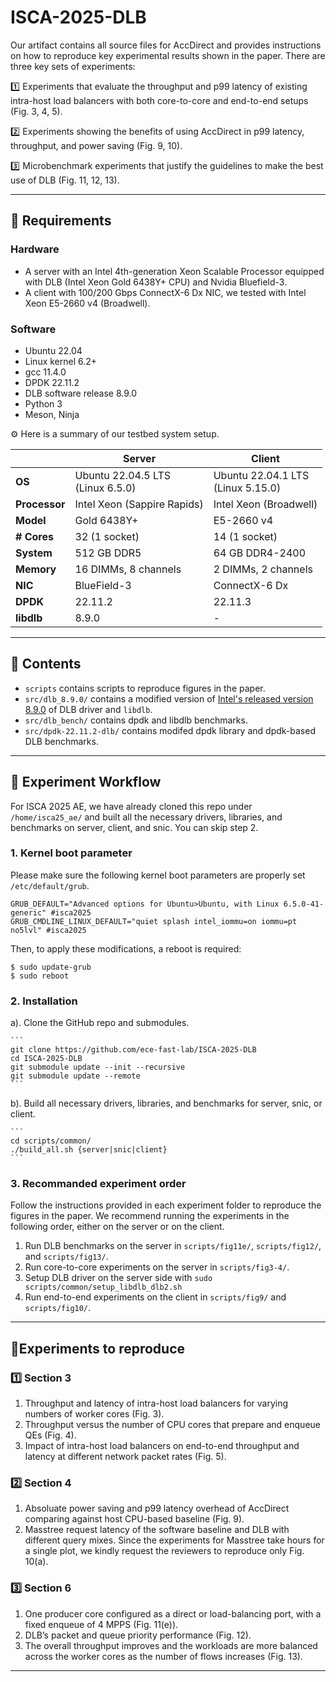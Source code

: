 # ISCA-2025-DLB

Our artifact contains all source files for AccDirect and provides instructions on how to reproduce key experimental results shown in the paper. There are three key sets of experiments: 

1️⃣ Experiments that evaluate the throughput and p99 latency of existing intra-host load balancers with both core-to-core and end-to-end setups (Fig. 3, 4, 5).

2️⃣ Experiments showing the benefits of using AccDirect in p99 latency, throughput, and power saving (Fig. 9, 10).

3️⃣ Microbenchmark experiments that justify the guidelines to make the best use of DLB (Fig. 11, 12, 13).

---

## 🔩 Requirements

### Hardware
- A server with an Intel 4th-generation Xeon Scalable Processor equipped with DLB (Intel Xeon Gold 6438Y+ CPU) and Nvidia Bluefield-3.
- A client with 100/200 Gbps ConnectX-6 Dx NIC, we tested with Intel Xeon E5-2660 v4 (Broadwell).


### Software
- Ubuntu 22.04
- Linux kernel 6.2+
- gcc 11.4.0
- DPDK 22.11.2
- DLB software release 8.9.0
- Python 3
- Meson, Ninja


⚙ Here is a summary of our testbed system setup.

|                    | **Server**                                    | **Client**                                  |
|--------------------|-----------------------------------------------|---------------------------------------------|
| **OS**           | Ubuntu 22.04.5 LTS<br>(Linux 6.5.0)              | Ubuntu 22.04.1 LTS<br>(Linux 5.15.0)            |
| **Processor**    | Intel Xeon (Sappire Rapids)                    | Intel Xeon (Broadwell)                         |
| **Model**        | Gold 6438Y+                                    | E5-2660 v4                                   |
| **# Cores**      | 32 (1 socket)                                  | 14 (1 socket)                                 |
| **System**       | 512 GB DDR5                                    | 64 GB DDR4-2400                              |
| **Memory**       | 16 DIMMs, 8 channels                           | 2 DIMMs, 2 channels                          |
| **NIC**          | BlueField-3                                    | ConnectX-6 Dx                                |
| **DPDK**         | 22.11.2                                        | 22.11.3                                |
| **libdlb**       | 8.9.0                                          | -                                |

---

## 📖 Contents
- `scripts` contains scripts to reproduce figures in the paper.
- `src/dlb_8.9.0/` contains a modified version of [Intel's released version 8.9.0](https://www.intel.com/content/www/us/en/download/686372/823245/intel-dynamic-load-balancer.html) of DLB driver and `libdlb`.
- `src/dlb_bench/` contains dpdk and libdlb benchmarks.
- `src/dpdk-22.11.2-dlb/` contains modifed dpdk library and dpdk-based DLB benchmarks.

---

## 🚀 Experiment Workflow
For ISCA 2025 AE, we have already cloned this repo under `/home/isca25_ae/` and built all the necessary drivers, libraries, and benchmarks on server, client, and snic. You can skip step 2.

### 1. Kernel boot parameter
Please make sure the following kernel boot parameters are properly set `/etc/default/grub`. 
```
GRUB_DEFAULT="Advanced options for Ubuntu>Ubuntu, with Linux 6.5.0-41-generic" #isca2025
GRUB_CMDLINE_LINUX_DEFAULT="quiet splash intel_iommu=on iommu=pt no5lvl" #isca2025
```

Then, to apply these modifications, a reboot is required:
```
$ sudo update-grub
$ sudo reboot
```

### 2. Installation
a). Clone the GitHub repo and submodules.

    ```
    git clone https://github.com/ece-fast-lab/ISCA-2025-DLB
    cd ISCA-2025-DLB
    git submodule update --init --recursive
    git submodule update --remote
    ```

b). Build all necessary drivers, libraries, and benchmarks for server, snic, or client.

    ```
    cd scripts/common/
    ./build_all.sh {server|snic|client}
    ```


### 3. Recommanded experiment order
Follow the instructions provided in each experiment folder to reproduce the figures in the paper. We recommend running the experiments in the following order, either on the server or on the client.
1. Run DLB benchmarks on the server in `scripts/fig11e/`, `scripts/fig12/`, and `scripts/fig13/`.
2. Run core-to-core experiments on the server in `scripts/fig3-4/`.
3. Setup DLB driver on the server side with `sudo scripts/common/setup_libdlb_dlb2.sh`
4. Run end-to-end experiments on the client in `scripts/fig9/` and `scripts/fig10/`.


---


## 🎯Experiments to reproduce

### 1️⃣ Section 3
1. Throughput and latency of intra-host load balancers for varying numbers of worker cores (Fig. 3).
2. Throughput versus the number of CPU cores that prepare and enqueue QEs (Fig. 4).
3. Impact of intra-host load balancers on end-to-end throughput and latency at different network packet rates (Fig. 5).

### 2️⃣ Section 4
1. Absoluate power saving and p99 latency overhead of AccDirect comparing against host CPU-based baseline (Fig. 9).
2. Masstree request latency of the software baseline and DLB with different query mixes. Since the experiments for Masstree take hours for a single plot, we kindly request the reviewers to reproduce only Fig. 10(a).

### 3️⃣ Section 6
1. One producer core configured as a direct or load-balancing port, with a fixed enqueue of 4 MPPS (Fig. 11(e)).
2. DLB’s packet and queue priority performance (Fig. 12).
3. The overall throughput improves and the workloads are more balanced across the worker cores as the number of flows increases (Fig. 13).

---




